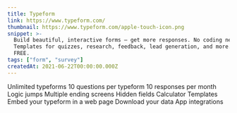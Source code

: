 ```yaml
---
title: Typeform
link: https://www.typeform.com/
thumbnail: https://www.typeform.com/apple-touch-icon.png
snippet: >-
  Build beautiful, interactive forms — get more responses. No coding needed.
  Templates for quizzes, research, feedback, lead generation, and more. Sign up
  FREE.
tags: ["form", "survey"]
createdAt: 2021-06-22T00:00:00.000Z
---
```

Unlimited typeforms
10 questions per typeform
10 responses per month
Logic jumps
Multiple ending screens
Hidden fields
Calculator
Templates
Embed your typeform in a web page
Download your data
App integrations
